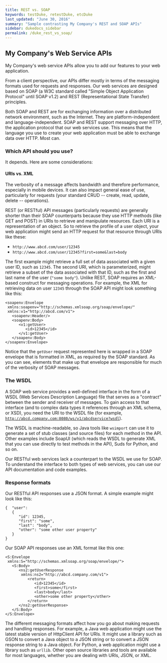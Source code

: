 ```yaml
---
title: REST vs. SOAP
keywords: testDuke, retestDuke, etcDuke
last_updated: "June 30, 2016"
summary: "Sample contrasting My Company's REST and SOAP APIs"
sidebar: dukedocs_sidebar
permalink: /duke_rest_vs_soap/
---
```


## My Company's Web Service APIs

My Company's web service APIs allow you to add our features to your web application.
  
From a client perspective, our APIs differ mostly in terms of the messaging formats used 
for requests and responses. Our web services are designed based on SOAP (a W3C standard 
called "Simple Object Application Protocol" until SOAP v1.2) and REST (Representational 
State Transfer) principles. 

Both SOAP and REST are for exchanging information over a distributed network environment, 
such as the Internet. They are platform-independent and language-independent. SOAP and 
REST support messaging over HTTP, the application protocol that our web services use. 
This means that the language you use to create your web application must be able to 
exchange data over HTTP. Most can.

### Which API should you use?

It depends. Here are some considerations:

#### URIs vs. XML
The verbosity of a message affects bandwidth and therefore performance, especially 
in mobile devices. It can also impact general ease of use, particularly for requests 
(your standard CRUD -- create, read, update, delete -- operations). 

REST (or RESTful) API messages (particularly requests) are generally shorter than their 
SOAP counterparts because they use HTTP methods (like GET and POST) in URIs to retrieve 
and manipulate resources. Each URI is a representation of an object. So to retrieve the 
profile of a user object, your web application might send an HTTP request 
for that resource through URIs like these:

*  `http://www.abcd.com/user/12345`
*  `http://www.abcd.com/user/12345?first=some&last=body` 

The first example might retrieve a full set of data associated with a given user ID, such 
as `12345`. The second URI, which is parameterized, might retrieve a subset of the data 
associated with that ID, such as the first and last name of the user (`"some body"`). 
Unlike REST, SOAP requires an XML-based construct for messaging operations. For example, 
the XML for retrieving data on user `12345` through the SOAP API might look something 
like this:

~~~ 
<soapenv:Envelope 
 xmlns:soapenv="http://schemas.xmlsoap.org/soap/envelope/" 
 xmlns:v1="http://abcd.com/v1">
   <soapenv:Header/>
   <soapenv:Body>
      <v1:getUser>
         <id>12345</id>
      </v1:getUser>
   </soapenv:Body>
</soapenv:Envelope>
~~~

Notice that the `getUser` request represented here is wrapped in a SOAP envelope that 
is formatted in XML, as required by the SOAP standard. As you can see, elements that make 
up that envelope are responsible for much of the verbosity of SOAP messages.

### The WSDL
A SOAP web service provides a well-defined interface in the form of a WSDL (Web Services 
Description Language) file that serves as a "contract" between the sender and receiver of 
messages. To gain access to that interface (and to complex data types it references 
through an XML schema, or XSD), you need the URI to the WSDL file (for example, 
[`http://abcd.company.com:8080/ws/v1/abcdservice?wsdl`](../placeholder)). 

The WSDL is machine-readable, so Java tools like `wsimport` can use it to generate a set of 
stub classes (and source files) for each method in the API. Other examples include SoapUI 
(which reads the WSDL to generate XML that you can use directly to test methods in the 
API), Suds for Python, and so on.

Our RESTful web services lack a counterpart to the WSDL we use for SOAP. To understand 
the interface to both types of web services, you can use our API documentation and code 
examples.

### Response formats

Our RESTful API responses use a JSON format. A simple example might look like this:

~~~
{  "user": 
   {    
      "id": 12345,
      "first": "some",  
      "last": "body", 
      "other": "some other user property"
   }
}
~~~

Our SOAP API responses use an XML format like this one:

~~~
<S:Envelope 
 xmlns:S="http://schemas.xmlsoap.org/soap/envelope/">
   <S:Body>
      <ns2:getUserResponse 
       xmlns:ns2="http://abcd.company.com/v1">
          <return>
             <id>12345</id>
             <first>some</first>
             <last>body</last>
             <other>some other property</other>
          </return>
      </ns2:getUserResponse>
   </S:Body>
</S:Envelope>
~~~

The different messaging formats affect how you go about making requests and handling 
responses. For example, a Java web application might use the latest stable version of 
HttpClient API for URIs. It might use a library such as GSON to convert a Java object 
to a JSON string or to convert a JSON response string to a Java object. For Python, 
a web application might use a library such as `urllib`. Other open source libraries and 
tools are available for most languages, whether you are dealing with URIs, JSON, or XML. 
